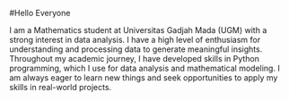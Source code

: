 #Hello Everyone

I am a Mathematics student at Universitas Gadjah Mada (UGM) with a strong interest in data analysis. I have a high level of enthusiasm for understanding and processing data to generate meaningful insights. Throughout my academic journey, I have developed skills in Python programming, which I use for data analysis and mathematical modeling. I am always eager to learn new things and seek opportunities to apply my skills in real-world projects.


